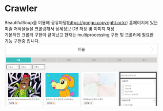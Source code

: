 # Crawler
BeautifulSoup를 이용해 공유마당(https://gongu.copyright.or.kr) 홈페이지에 있는 미술 저작물들을 크롤링해서 상세정보 DB 저장 및 이미지 저장\
기본적인 크롤러 구현이 끝이났고
현재는 multiprocessing 구현 및 크롤러에 필요한 기능 구현중 입니다.
![sample](./example.PNG)
